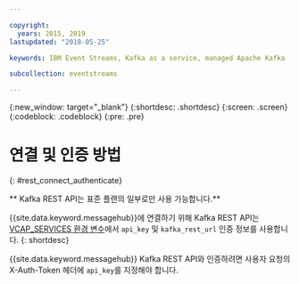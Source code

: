 ```yaml
---

copyright:
  years: 2015, 2019
lastupdated: "2018-05-25"

keywords: IBM Event Streams, Kafka as a service, managed Apache Kafka

subcollection: eventstreams

---
```


{:new_window: target="_blank"}
{:shortdesc: .shortdesc}
{:screen: .screen}
{:codeblock: .codeblock}
{:pre: .pre}

# 연결 및 인증 방법
{: #rest_connect_authenticate}

<!-- info moved to eventstreams025.md because of doc app changes -->
** Kafka REST API는 표준 플랜의 일부로만 사용 가능합니다.**
<br/>

{{site.data.keyword.messagehub}}에 연결하기 위해 Kafka REST API는 [VCAP_SERVICES 환경 변수](/docs/services/EventStreams?topic=eventstreams-connecting)에서 <code>api_key</code> 및 <code>kafka_rest_url</code>
인증 정보를 사용합니다.
{: shortdesc}

{{site.data.keyword.messagehub}} Kafka REST API와 인증하려면 사용자 요청의 X-Auth-Token 헤더에 <code>api_key</code>를 지정해야 합니다.
